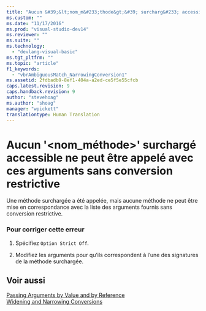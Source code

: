 ```yaml
---
title: "Aucun &#39;&lt;nom_m&#233;thode&gt;&#39; surcharg&#233; accessible ne peut &#234;tre appel&#233; avec ces arguments sans conversion restrictive | Microsoft Docs"
ms.custom: ""
ms.date: "11/17/2016"
ms.prod: "visual-studio-dev14"
ms.reviewer: ""
ms.suite: ""
ms.technology: 
  - "devlang-visual-basic"
ms.tgt_pltfrm: ""
ms.topic: "article"
f1_keywords: 
  - "vbrAmbiguousMatch_NarrowingConversion1"
ms.assetid: 2fdbadb9-8ef1-404a-a2ed-ce5f5e55cfcb
caps.latest.revision: 9
caps.handback.revision: 9
author: "stevehoag"
ms.author: "shoag"
manager: "wpickett"
translationtype: Human Translation
---
```

# Aucun &#39;&lt;nom_m&#233;thode&gt;&#39; surcharg&#233; accessible ne peut &#234;tre appel&#233; avec ces arguments sans conversion restrictive
Une méthode surchargée a été appelée, mais aucune méthode ne peut être mise en correspondance avec la liste des arguments fournis sans conversion restrictive.  
  
### Pour corriger cette erreur  
  
1.  Spécifiez `Option Strict Off`.  
  
2.  Modifiez les arguments pour qu’ils correspondent à l’une des signatures de la méthode surchargée.  
  
## Voir aussi  
 [Passing Arguments by Value and by Reference](../../visual-basic/programming-guide/language-features/procedures/passing-arguments-by-value-and-by-reference.md)   
 [Widening and Narrowing Conversions](../../visual-basic/programming-guide/language-features/data-types/widening-and-narrowing-conversions.md)